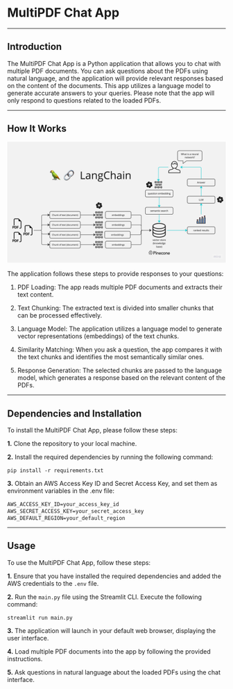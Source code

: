 # MultiPDF Chat App

---

## Introduction

The MultiPDF Chat App is a Python application that allows you to chat with multiple PDF documents. You can ask questions about the PDFs using natural language, and the application will provide relevant responses based on the content of the documents. This app utilizes a language model to generate accurate answers to your queries. Please note that the app will only respond to questions related to the loaded PDFs.

---

## How It Works

![MultiPDF Chat App Diagram](./docs/PDF-LangChain.jpg)

The application follows these steps to provide responses to your questions:

1. PDF Loading: The app reads multiple PDF documents and extracts their text content.

2. Text Chunking: The extracted text is divided into smaller chunks that can be processed effectively.

3. Language Model: The application utilizes a language model to generate vector representations (embeddings) of the text chunks.

4. Similarity Matching: When you ask a question, the app compares it with the text chunks and identifies the most semantically similar ones.

5. Response Generation: The selected chunks are passed to the language model, which generates a response based on the relevant content of the PDFs.

---

## Dependencies and Installation

To install the MultiPDF Chat App, please follow these steps:

**1.** Clone the repository to your local machine.

**2.** Install the required dependencies by running the following command:

```
pip install -r requirements.txt
```

**3.** Obtain an AWS Access Key ID and Secret Access Key, and set them as environment variables in the .env file:

```commandline
AWS_ACCESS_KEY_ID=your_access_key_id
AWS_SECRET_ACCESS_KEY=your_secret_access_key
AWS_DEFAULT_REGION=your_default_region
```

---

## Usage

To use the MultiPDF Chat App, follow these steps:

**1.** Ensure that you have installed the required dependencies and added the AWS credentials to the `.env` file.

**2.** Run the `main.py` file using the Streamlit CLI. Execute the following command:

```commandline
streamlit run main.py
```

**3.** The application will launch in your default web browser, displaying the user interface.

**4.** Load multiple PDF documents into the app by following the provided instructions.

**5.** Ask questions in natural language about the loaded PDFs using the chat interface.